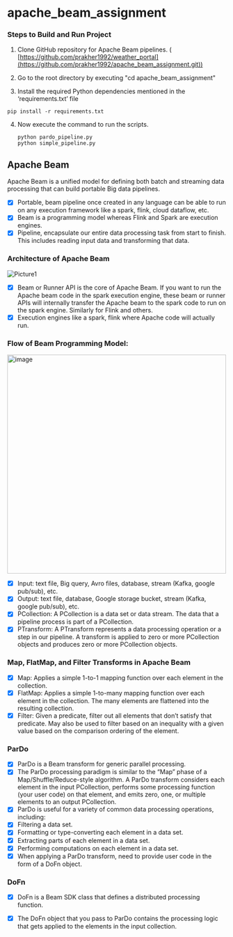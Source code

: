 # apache_beam_assignment

### Steps to Build  and Run Project
1. Clone GitHub repository  for Apache Beam pipelines. ( [https://github.com/prakher1992/weather_portal](https://github.com/prakher1992/apache_beam_assignment.git))

2. Go to the root directory by executing "cd apache_beam_assignment"

3. Install the required Python dependencies mentioned in the ‘requirements.txt’ file
```
pip install -r requirements.txt
```
4. Now execute the command to run the scripts.
   ```
   python pardo_pipeline.py
   python simple_pipeline.py
   ```
## Apache Beam
Apache Beam is a unified model for defining both batch and streaming data processing that can build portable Big data pipelines.
- [x] Portable, beam pipeline once created in any language can be able to run on any execution framework like a spark, flink, cloud dataflow, etc.
- [x] Beam is a programming model whereas Flink and Spark are execution engines.
- [x] Pipeline, encapsulate our entire data processing task from start to finish. This includes reading input data and transforming that data.

### Architecture of Apache Beam
![Picture1](https://github.com/prakher1992/apache_beam_assignment/assets/23658440/92ad0808-85e5-4727-a3c8-f345f70ac71e)
- [x] Beam or Runner API is the core of Apache Beam. If you want to run the Apache beam code in the spark execution engine, these beam or runner APIs will internally transfer the Apache beam to the spark code to run on the spark engine. Similarly for Flink and others.
- [x] Execution engines like a spark, flink where Apache code will actually run.

### Flow of Beam Programming Model:
<img width="503" alt="image" src="https://github.com/prakher1992/apache_beam_assignment/assets/23658440/314f39af-d374-401d-8228-97d46b4d2825">

- [x] Input: text file, Big query, Avro files, database, stream (Kafka, google pub/sub), etc.
- [x] Output: text file, database, Google storage bucket, stream (Kafka, google pub/sub), etc.
- [x] PCollection: A PCollection is a data set or data stream. The data that a pipeline process is part of a PCollection.
- [x] PTransform: A PTransform represents a data processing operation or a step in our pipeline. A transform is applied to zero or more PCollection objects and produces zero or more PCollection objects.

### Map, FlatMap, and Filter Transforms in Apache Beam
- [x] Map: Applies a simple 1-to-1 mapping function over each element in the collection.
- [x] FlatMap: Applies a simple 1-to-many mapping function over each element in the collection. The many elements are flattened into the resulting collection.
- [x] Filter: Given a predicate, filter out all elements that don’t satisfy that predicate. May also be used to filter based on an inequality with a given value based on the comparison ordering of the element.

### ParDo
- [x] ParDo is a Beam transform for generic parallel processing.
- [x] The ParDo processing paradigm is similar to the “Map” phase of a Map/Shuffle/Reduce-style algorithm. A ParDo transform considers each element in the input PCollection, performs some processing function (your user code) on that element, and emits zero, one, or multiple elements to an output PCollection.
- [x] ParDo is useful for a variety of common data processing operations, including:
- [x]	Filtering a data set. 
- [x]	Formatting or type-converting each element in a data set.
- [x]	Extracting parts of each element in a data set. 
- [x]	Performing computations on each element in a data set.
- [x]	When applying a ParDo transform, need to provide user code in the form of a DoFn object.

### DoFn
- [x]	DoFn is a Beam SDK class that defines a distributed processing function.
- [x]	The DoFn object that you pass to ParDo contains the processing logic that gets applied to the elements in the input collection. 



